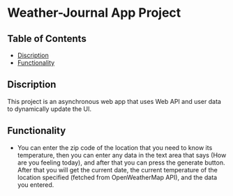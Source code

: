 # Weather-Journal App Project

## Table of Contents

* [Discription](#discription)
* [Functionality](#functionality)

## Discription

This project is an asynchronous web app that uses Web API and user data to dynamically update the UI. 

## Functionality

* You can enter the zip code of the location that you need to know its temperature, then you can enter any data in the text area that says (How are you feeling today), and after that you can press the generate button. After that you will get the current date, the current temperature of the location specified (fetched from OpenWeatherMap API), and the data you entered. 